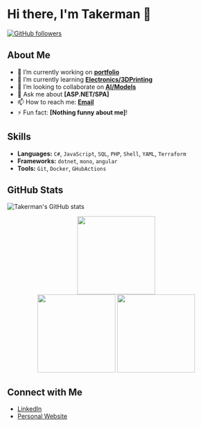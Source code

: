 # Hi there, I'm Takerman 👋

[![GitHub followers](https://img.shields.io/github/followers/Takerman?label=Follow&style=social)](https://github.com/Takerman)

## About Me

- 🔭 I’m currently working on **[portfolio](https://github.com/Takerman/app-portfolio)**
- 🌱 I’m currently learning **[Electronics/3DPrinting](https://www.udemy.com/course/3d-rundown/?couponCode=ST21MT121624)**
- 👯 I’m looking to collaborate on **[AI/Models](https://github.com/Takerman/app-ai-playground)**
- 💬 Ask me about **[ASP.NET/SPA]**
- 📫 How to reach me: **[Email](mailto:tivanov@takerman.net)**
- ⚡ Fun fact: **[Nothing funny about me]**!

## Skills

- **Languages:** `C#`, `JavaScript`, `SQL`, `PHP`, `Shell`, `YAML`, `Terraform`
- **Frameworks:** `dotnet`, `mono`, `angular`
- **Tools:** `Git`, `Docker`, `GHubActions`

## GitHub Stats

![Takerman's GitHub stats](https://github-readme-stats.vercel.app/api?username=Takerman&show_icons=true&theme=dark&align=center)

<div align="center">
  <img height="180em" src="https://github-profile-summary-cards.vercel.app/api/cards/profile-details?username=tivanov-at&theme=nord_dark" />
  <br/>
  <img height="180em" src="https://github-profile-summary-cards.vercel.app/api/cards/repos-per-language?username=tivanov-at&theme=nord_dark" />
  <img height="180em" src="https://github-profile-summary-cards.vercel.app/api/cards/most-commit-language?username=tivanov-at&theme=nord_dark" />
</div>

## Connect with Me

- [LinkedIn](https://www.linkedin.com/in/tanyo-ivanov/)
- [Personal Website](https://tanyoivanov.net)
